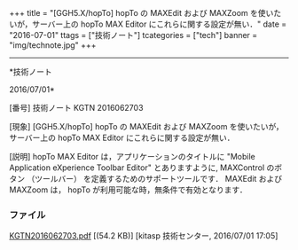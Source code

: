 ﻿+++
title = "[GGH5.X/hopTo] hopTo の MAXEdit および MAXZoom を使いたいが，サーバー上の hopTo MAX Editor にこれらに関する設定が無い．"
date = "2016-07-01"
ttags = ["技術ノート"]
tcategories = ["tech"]
banner = "img/technote.jpg"
+++

-----------------------------------------------------------------------------------------------------------------------------

*技術ノート

2016/07/01*


[番号]
技術ノート KGTN 2016062703

[現象]
[GGH5.X/hopTo] hopTo の MAXEdit および MAXZoom
を使いたいが，サーバー上の hopTo MAX Editor にこれらに関する設定が無い．

[説明]
hopTo MAX Editor は，アプリケーションのタイトルに "Mobile Application
eXperience Toolbar Editor" とありますように, MAXControl のボタン
（ツールバー） を定義するためのサポートツールです． MAXEdit および
MAXZoom は， hopTo が利用可能な時，無条件で有効となります．


### ファイル

 
 


[KGTN2016062703.pdf](http://techreport.kitasp.net/attachments/download/2759/KGTN2016062703.pdf)
 [(54.2 KB)] [kitasp 技術センター, 2016/07/01
17:05]


 


 

